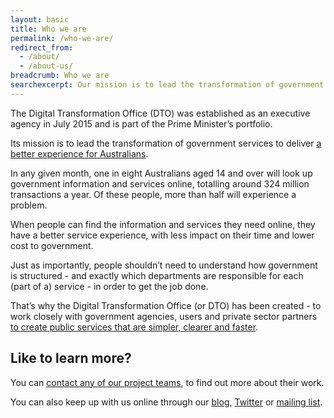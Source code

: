 ```yaml
---
layout: basic
title: Who we are
permalink: /who-we-are/
redirect_from:
  - /about/
  - /about-us/
breadcrumb: Who we are
searchexcerpt: Our mission is to lead the transformation of government services to deliver a better experience for Australians.
---
```

The Digital Transformation Office (DTO) was established as an executive agency in July 2015 and is part of the Prime Minister’s portfolio.

Its mission is to lead the transformation of government services to deliver [a better experience for Australians](/blog/how-do-australians-really-feel-about-digital-government-services/).

In any given month, one in eight Australians aged 14 and over will look up government information and services online, totalling around 324 million transactions a year. Of these people, more than half will experience a problem.

When people can find the information and services they need online, they have a better service experience, with less impact on their time and lower cost to government.

Just as importantly, people shouldn’t need to understand how government is structured - and exactly which departments are responsible for each (part of a) service - in order to get the job done.

That’s why the Digital Transformation Office (or DTO) has been created - to work closely with government agencies, users and private sector partners [to create public services that are simpler, clearer and faster](http://www.slideshare.net/DTO-slides/ceda-presentation).

## Like to learn more?

You can [contact any of our project teams](/contact/), to find out more about their work.

You can also keep up with us online through our [blog](/blog/), [Twitter](https://twitter.com/dto) or [mailing list](http://govspace.us10.list-manage.com/subscribe?u=18f172213d32ca205c7e524bd&id=172d06cc83).
